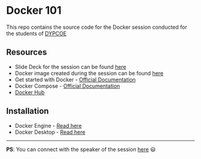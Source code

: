 # Docker 101
This repo contains the source code for the Docker session conducted for the students of [DYPCOE](https://www.dypcoeakurdi.ac.in/)

## Resources

* Slide Deck for the session can be found [here](https://docs.google.com/presentation/d/1q6srjq40hK8p3wLDsI_6SlKJda3lzxWs-HRdsXYn5V8/edit?usp=sharing)
* Docker image created during the session can be found [here](https://hub.docker.com/u/akash136)
* Get started with Docker - [Official Documentation](https://docs.docker.com/get-started/overview/)
* Docker Compose - [Official Documentation](https://docs.docker.com/compose/)
* [Docker Hub](https://hub.docker.com/)

## Installation

* Docker Engine - [Read here](https://docs.docker.com/engine/install/)
* Docker Desktop - [Read here](https://docs.docker.com/desktop/)

---
**PS**: You can connect with the speaker of the session [here](https://linktr.ee/Akash_Shrivastava) 😃

